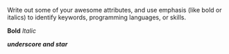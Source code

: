 Write out some of your awesome attributes, and use emphasis (like bold or italics) to identify keywords, programming languages, or skills. 

**Bold**
*Italic*

__*underscore and star*__

